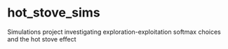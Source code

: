 # hot_stove_sims
 Simulations project investigating exploration-exploitation softmax choices and the hot stove effect
